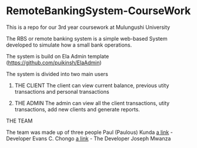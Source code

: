 # RemoteBankingSystem-CourseWork
This is a repo for our 3rd year coursework at Mulungushi University

The RBS or remote banking system is a simple web-based System developed to simulate how a small bank operations.

The system is build on Ela Admin template (https://github.com/puikinsh/ElaAdmin)

The system is divided into two main users

1. THE CLIENT
The client can view current balance, previous utity transactions and personal transactions

2. THE ADMIN
The admin can view all the client transactions, utity transactions, add new clients and generate reports.

THE TEAM

The team was made up of three people
Paul (Paulous) Kunda [a link](https://github.com/paulouskunda) - Developer
Evans C. Chongo [a link](https://github.com/EvansChomba) - The Developer
Joseph Mwanza
